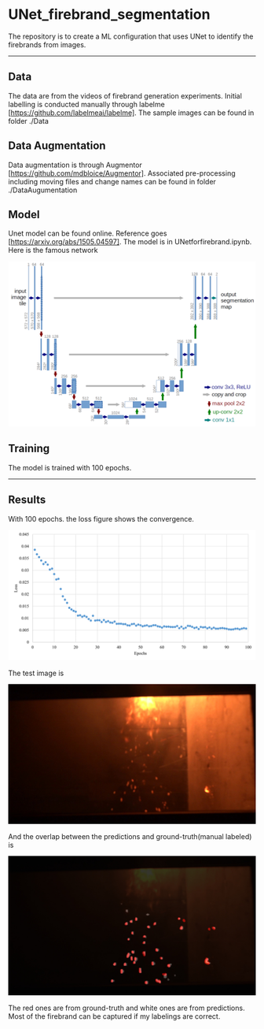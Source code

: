 # UNet_firebrand_segmentation

The repository is to create a ML configuration that uses UNet to identify the firebrands from images. 

---

## Data

The data are from the videos of firebrand generation experiments. Initial labelling is conducted manually through labelme [https://github.com/labelmeai/labelme]. 
The sample images can be found in folder ./Data

## Data Augmentation

Data augmentation is through Augmentor [https://github.com/mdbloice/Augmentor].
Associated pre-processing including moving files and change names can be found in folder ./DataAugumentation

## Model

Unet model can be found online. Reference goes [https://arxiv.org/abs/1505.04597]. The model is in UNetforfirebrand.ipynb. Here is the famous network

![u-net-architecture.png](u-net-architecture.png)

## Training

The model is trained with 100 epochs.

---

## Results

With 100 epochs. the loss figure shows the convergence. 

![Results/loss.png](Results/loss.png)

The test image is

![Results/test.jpg](Results/test.jpg)

And the overlap between the predictions and ground-truth(manual labeled) is

![Results/overlay_image.jpg](Results/overlay_image.jpg)

The red ones are from ground-truth and white ones are from predictions. Most of the firebrand can be captured if my labelings are correct.
